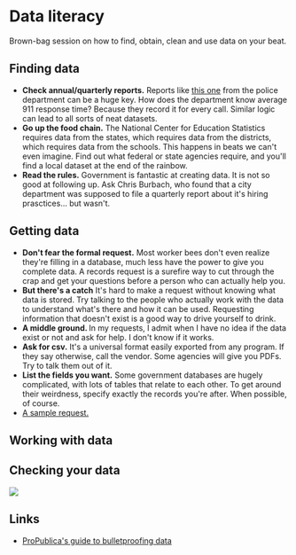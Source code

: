 # Data literacy
Brown-bag session on how to find, obtain, clean and use data on your beat.

## Finding data
<ul>
<li><b>Check annual/quarterly reports.</b> Reports like <a href="http://opd.ci.omaha.ne.us/images/crime-statistics-reports/quarterly/1st_Qtr_14_RPT1.pdf">this one</a> from the police department can be a huge key. How does the department know average 911 response time? Because they record it for every call. Similar logic can lead to all sorts of neat datasets.</li>
<li><b>Go up the food chain.</b> The National Center for Education Statistics requires data from the states, which requires data from the districts, which requires data from the schools. This happens in beats we can't even imagine. Find out what federal or state agencies require, and you'll find a local dataset at the end of the rainbow.</li>
<li><b>Read the rules.</b> Government is fantastic at creating data. It is not so good at following up. Ask Chris Burbach, who found that a city department was supposed to file a quarterly report about it's hiring prasctices... but wasn't.</li>
</ul>

## Getting data
<ul>
<li><b>Don't fear the formal request.</b> Most worker bees don't even realize they're filling in a database, much less have the power to give you complete data. A records request is a surefire way to cut through the crap and get your questions before a person who can actually help you.</li>
<li><b>But there's a catch</b> It's hard to make a request without knowing what data is stored. Try talking to the people who actually work with the data to understand what's there and how it can be used. Requesting information that doesn't exist is a good way to drive yourself to drink.</li>
<li><b>A middle ground. </b> In my requests, I  admit when I have no idea if the data exist or not and ask for help. I don't know if it works.</li>
<li><b>Ask for csv.</b> It's a universal format easily exported from any program. If they say otherwise, call the vendor. Some agencies will give you PDFs. Try to talk them out of it.</li>
<li><b>List the fields you want.</b> Some government databases are hugely complicated, with lots of tables that relate to each other. To get around their weirdness, specify exactly the records you're after. When possible, of course.</li>
<li><a href="">A sample request.</a></li>
</ul>

## Working with data

## Checking your data 
<img src="http://media.giphy.com/media/4XL512RWMdtZK/giphy.gif" />

## Links

<ul>
<li><a href="https://github.com/propublica/guides/blob/master/data-bulletproofing.md">ProPublica's guide to bulletproofing data</a></li>
</ul>
